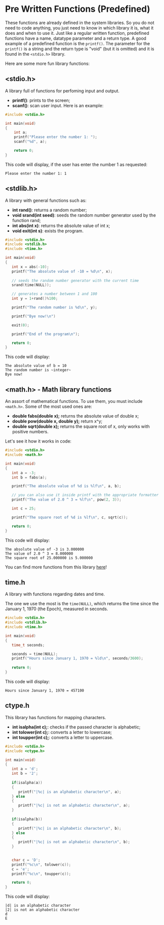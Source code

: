 # Pre Written Functions (Predefined)
These functions are already defined in the system libraries. So you do not need to code anything, you just need to know in which library it is, what it does and when to use it.
Just like a regular written function, predefined functions have a name, datatype parameter and a return type.
A good example of a predefined function is the `printf()`. The parameter for the `printf()` is a string and the return type is "void" (but it is omitted) and it is found in the `<stdio.h>` library.

Here are some more fun library functions:

## <stdio.h>
A library full of functions for perfoming input and output.

- **printf()**: prints to the screen;
- **scanf()**: scan user input.
Here is an example:
``` c
#include <stdio.h>

int main(void)
{
    int a;
    printf("Please enter the number 1: ");
    scanf("%d", a);

    return 0;
}
```
This code will display, if the user has enter the number 1 as requested:
```
Please enter the number 1: 1
```

## <stdlib.h>
A library with general functions such as:
- **int rand()**: returns a random number;
- **void srand(int seed)**: seeds the random number generator used by the function rand;
- **int abs(int x)**: returns the absolute value of int x;
- **void exit(int s)**: exists the program.

``` c
#include <stdio.h>
#include <stdlib.h>
#include <time.h>

int main(void)
{
   int x = abs(-10);
   printf("The absolute value of -10 = %d\n", x);
    
   // seeds the random number generator with the current time
   srand(time(NULL));

   // generates a number between 1 and 100
   int y = 1+rand()%100;

   printf("The random number is %d\n", y);

   printf("Bye now!\n")

   exit(0);

   printf("End of the program\n");

   return 0;
}
```

This code will display:
```
The absolute value of b = 10
The random number is ~integer~
Bye now!
```

## <math.h> - Math library functions
An assort of mathematical functions. To use them, you must include `<math.h>`. Some of the most used ones are:
- **double fabs(double x);** returns the absolute value of double x;
- **double pow(double x, double y);** return x^y;
- **double sqrt(double x);** returns the square root of x, only works with positive numbers.

Let's see it how it works in code:

``` c
#include <stdio.h>
#include <math.h>

int main(void)
{
   int a = -3;
   int b = fabs(a);

   printf("The absolute value of %d is %lf\n", a, b);

   // you can also use it inside printf with the appropriate formatter
   printf("The value of 2.0 ^ 3 = %lf\n", pow(2, 3));

   int c = 25;

   printf("The square root of %d is %lf\n", c, sqrt(c));

   return 0;
}
```
This code will display:
```
The absolute value of -3 is 3.000000
The value of 2.0 ^ 3 = 8.000000
The square root of 25.000000 is 5.000000
```

You can find more functions from this library [here](https://www.tutorialspoint.com/c_standard_library/math_h.htm)!

## time.h
A library with functions regarding dates and time.

The one we use the most is the `time(NULL)`, which returns the time since the January 1, 1970 (the Epoch), measured in seconds.

``` c
#include <stdio.h>
#include <stdlib.h>
#include <time.h>

int main(void)
{
   time_t seconds;

   seconds = time(NULL);
   printf("Hours since January 1, 1970 = %ld\n", seconds/3600);
  
   return 0;
}
```
This code will display:
```
Hours since January 1, 1970 = 457100
```

## ctype.h
This library has functions for mapping characters.
- **int isalpha(int c);**: checks if the passed character is alphabetic;
- **int tolower(int c);**: converts a letter to lowercase;
- **int toupper(int c);**: converts a letter to uppercase.

``` c
#include <stdio.h>
#include <ctype.h>

int main(void)
{
   int a = 'd';
   int b = '2';
    
   if(isalpha(a)) 
   {
      printf("|%c| is an alphabetic character\n", a);
   } else 
   {
      printf("|%c| is not an alphabetic character\n", a);
   }
   
   if(isalpha(b))
   {
      printf("|%c| is an alphabetic character\n", b);
   } else
   {
      printf("|%c| is not an alphabetic character\n", b);
   }

    
   char c = 'D';
   printf("%c\n", tolower(c));
   c = 'e';
   printf("%c\n", toupper(c));

   return 0;
}
```
This code will display:
```
|d| is an alphabetic character
|2| is not an alphabetic character
d
E
```